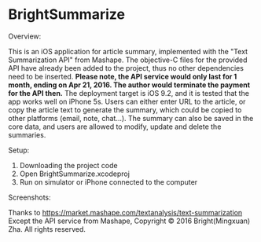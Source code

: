 # BrightSummarize
Overview:

This is an iOS application for article summary, implemented with the "Text Summarization API" from Mashape. The objective-C files for the provided API have already been added to the project, thus no other dependencies need to be inserted. 
**Please note, the API service would only last for 1 month, ending on Apr 21, 2016. The author would terminate the payment for the API then.**
The deployment target is iOS 9.2, and it is tested that the app works well on iPhone 5s. Users can either enter URL to the article, or copy the article text to generate the summary, which could be copied to other platforms (email, note, chat...). The summary can also be saved in the core data, and users are allowed to modify, update and delete the summaries.

Setup:

1. Downloading the project code
2. Open BrightSummarize.xcodeproj
3. Run on simulator or iPhone connected to the computer

Screenshots:


Thanks to https://market.mashape.com/textanalysis/text-summarization
Except the API service from Mashape, Copyright © 2016 Bright(Mingxuan) Zha. All rights reserved.